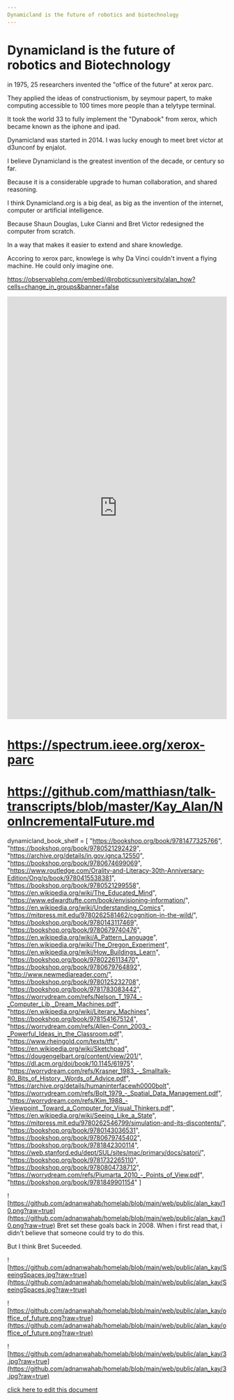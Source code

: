 ```yaml
---
Dynamicland is the future of robotics and biotechnology
---
```


# Dynamicland is the future of robotics and Biotechnology


in 1975, 25 researchers invented the "office of the future" at xerox parc.

They applied the ideas of constructionism, by seymour papert, to make computing accessible to 100 times more people than a telytype terminal.


It took the world 33 to fully implement the "Dynabook" from xerox, which became known as the iphone and ipad.


Dynamicland was started in 2014. I was lucky enough to meet bret victor at d3unconf by enjalot.




I believe Dynamicland is the greatest invention of the decade, or century so far.

Because it is a considerable upgrade to human collaboration, and shared reasoning.



I think Dynamicland.org is a big deal, as big as the invention of the internet, computer or artificial intelligence.

Because Shaun Douglas, Luke Cianni and Bret Victor redesigned the computer from scratch.


In a way that makes it easier to extend and share knowledge.




Accoring to xerox parc, knowlege is why Da Vinci couldn't invent a flying machine. He could only imagine one.



https://observablehq.com/embed/@roboticsuniversity/alan_how?cells=change_in_groups&banner=false


<iframe width="100%" height="968" frameborder="0"
  src="https://observablehq.com/embed/@roboticsuniversity/alan_how?cells=pdfViewer"></iframe>

  # https://spectrum.ieee.org/xerox-parc

#   https://github.com/matthiasn/talk-transcripts/blob/master/Kay_Alan/NonIncrementalFuture.md


dynamicland_book_shelf = [
    "https://bookshop.org/book/9781477325766",
    "https://bookshop.org/book/9780521292429",
    "https://archive.org/details/in.gov.ignca.12550",
    "https://bookshop.org/book/9780674699069",
    "https://www.routledge.com/Orality-and-Literacy-30th-Anniversary-Edition/Ong/p/book/9780415538381",
    "https://bookshop.org/book/9780521299558",
    "https://en.wikipedia.org/wiki/The_Educated_Mind",
    "https://www.edwardtufte.com/book/envisioning-information/",
    "https://en.wikipedia.org/wiki/Understanding_Comics",
    "https://mitpress.mit.edu/9780262581462/cognition-in-the-wild/",
    "https://bookshop.org/book/9780143117469",
    "https://bookshop.org/book/9780679740476",
    "https://en.wikipedia.org/wiki/A_Pattern_Language",
    "https://en.wikipedia.org/wiki/The_Oregon_Experiment",
    "https://en.wikipedia.org/wiki/How_Buildings_Learn",
    "https://bookshop.org/book/9780226113470",
    "https://bookshop.org/book/9780679764892",
    "http://www.newmediareader.com/",
    "https://bookshop.org/book/9780125232708",
    "https://bookshop.org/book/9781783083442",
    "https://worrydream.com/refs/Nelson_T_1974_-_Computer_Lib,_Dream_Machines.pdf",
    "https://en.wikipedia.org/wiki/Literary_Machines",
    "https://bookshop.org/book/9781541675124",
    "https://worrydream.com/refs/Allen-Conn_2003_-_Powerful_Ideas_in_the_Classroom.pdf",
    "https://www.rheingold.com/texts/tft/",
    "https://en.wikipedia.org/wiki/Sketchpad",
    "https://dougengelbart.org/content/view/201/",
    "https://dl.acm.org/doi/book/10.1145/61975",
    "https://worrydream.com/refs/Krasner_1983_-_Smalltalk-80_Bits_of_History,_Words_of_Advice.pdf",
    "https://archive.org/details/humaninterfacewh0000bolt",
    "https://worrydream.com/refs/Bolt_1979_-_Spatial_Data_Management.pdf",
    "https://worrydream.com/refs/Kim_1988_-_Viewpoint,_Toward_a_Computer_for_Visual_Thinkers.pdf",
    "https://en.wikipedia.org/wiki/Seeing_Like_a_State",
    "https://mitpress.mit.edu/9780262546799/simulation-and-its-discontents/",
    "https://bookshop.org/book/9780143036531",
    "https://bookshop.org/book/9780679745402",
    "https://bookshop.org/book/9781842300114",
    "https://web.stanford.edu/dept/SUL/sites/mac/primary/docs/satori/",
    "https://bookshop.org/book/9781732265110",
    "https://bookshop.org/book/9780804738712",
    "https://worrydream.com/refs/Piumarta_2010_-_Points_of_View.pdf",
    "https://bookshop.org/book/9781849901154"
]

![https://github.com/adnanwahab/homelab/blob/main/web/public/alan_kay/10.png?raw=true](https://github.com/adnanwahab/homelab/blob/main/web/public/alan_kay/10.png?raw=true)
Bret set these goals back in 2008. When i first read that, i didn't believe that someone could try to do this.

But I think Bret Suceeded.


![https://github.com/adnanwahab/homelab/blob/main/web/public/alan_kay/SeeingSpaces.jpg?raw=true](https://github.com/adnanwahab/homelab/blob/main/web/public/alan_kay/SeeingSpaces.jpg?raw=true)

![https://github.com/adnanwahab/homelab/blob/main/web/public/alan_kay/office_of_future.png?raw=true](https://github.com/adnanwahab/homelab/blob/main/web/public/alan_kay/office_of_future.png?raw=true)



![https://github.com/adnanwahab/homelab/blob/main/web/public/alan_kay/3.jpg?raw=true](https://github.com/adnanwahab/homelab/blob/main/web/public/alan_kay/3.jpg?raw=true)




<a href="https://github.com/adnanwahab/homelab/blob/main/blog/src/dynamicland/dynamicland.md">click here to edit this document</a>

